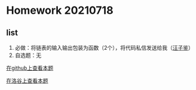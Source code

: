 # Homework 20210718
## list
1. 必做：将链表的输入输出包装为函数（2个），将代码私信发送给我（[汪子鉴](#)）
2. 自选题：无

[在github上查看本题](https://github.com)

[在洛谷上查看本题](https://www.luogu.com.cn/training/86605)
